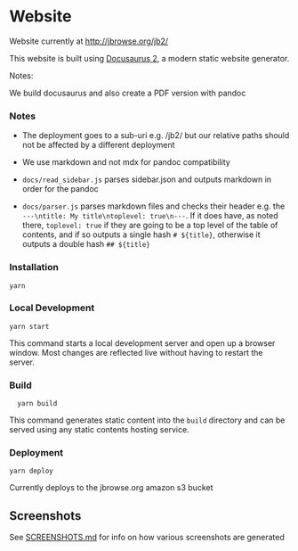 # Website

Website currently at http://jbrowse.org/jb2/

This website is built using [Docusaurus 2](https://v2.docusaurus.io/), a modern
static website generator.

Notes:

We build docusaurus and also create a PDF version with pandoc

### Notes

- The deployment goes to a sub-uri e.g. /jb2/ but our relative paths should not
  be affected by a different deployment

- We use markdown and not mdx for pandoc compatibility

- `docs/read_sidebar.js` parses sidebar.json and outputs markdown in order for
  the pandoc

- `docs/parser.js` parses markdown files and checks their header e.g. the
  `---\ntitle: My title\ntoplevel: true\n---`. If it does have, as noted there,
  `toplevel: true` if they are going to be a top level of the table of contents,
  and if so outputs a single hash `# ${title}`, otherwise it outputs a double
  hash `## ${title}`

### Installation

    yarn

### Local Development

    yarn start

This command starts a local development server and open up a browser window.
Most changes are reflected live without having to restart the server.

### Build

      yarn build

This command generates static content into the `build` directory and can be
served using any static contents hosting service.

### Deployment

    yarn deploy

Currently deploys to the jbrowse.org amazon s3 bucket

## Screenshots

See [SCREENSHOTS.md](SCREENSHOTS.md) for info on how various screenshots are
generated
